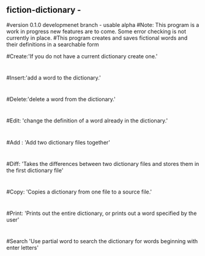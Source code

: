 

## fiction-dictionary -
#version 0.1.0 developmenet branch - usable alpha
#Note: This program is a work in progress new features are to come. Some error checking is not currently in place.
#This program creates and saves fictional words and their definitions in a searchable form

#Create:'If you do not have a current dictionary create one.'
#
#Insert:'add a word to the dictionary.'
#
#Delete:'delete a word from the dictionary.'
#
#Edit: 'change the definition of a word already in the dictionary.'
#
#Add : 'Add two dictionary files together'
#
#Diff: 'Takes the differences between two dictionary files and stores them in the first dictionary file'
#
#Copy: 'Copies a dictionary from one file to a source file.'
#
#Print: 'Prints out the entire dictionary, or prints out a word specified by the user'
#
#Search 'Use partial word to search the dictionary for words beginning with enter letters'
#

